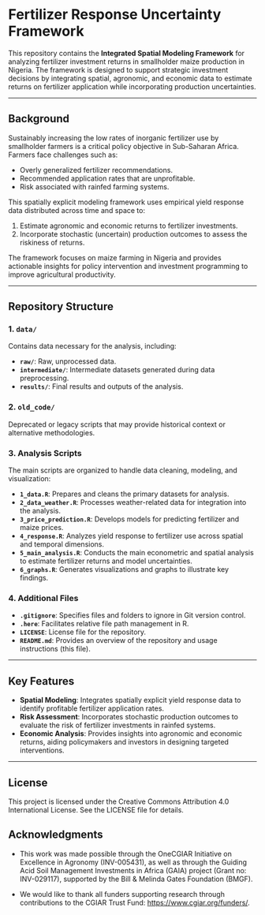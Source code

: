 
# Fertilizer Response Uncertainty Framework

This repository contains the **Integrated Spatial Modeling Framework** for analyzing fertilizer investment returns in smallholder maize production in Nigeria. The framework is designed to support strategic investment decisions by integrating spatial, agronomic, and economic data to estimate returns on fertilizer application while incorporating production uncertainties.

---

## Background

Sustainably increasing the low rates of inorganic fertilizer use by smallholder farmers is a critical policy objective in Sub-Saharan Africa. Farmers face challenges such as:
- Overly generalized fertilizer recommendations.
- Recommended application rates that are unprofitable.
- Risk associated with rainfed farming systems.

This spatially explicit modeling framework uses empirical yield response data distributed across time and space to:
1. Estimate agronomic and economic returns to fertilizer investments.
2. Incorporate stochastic (uncertain) production outcomes to assess the riskiness of returns.

The framework focuses on maize farming in Nigeria and provides actionable insights for policy intervention and investment programming to improve agricultural productivity.

---

## Repository Structure

### 1. `data/`
Contains data necessary for the analysis, including:
- **`raw/`**: Raw, unprocessed data.
- **`intermediate/`**: Intermediate datasets generated during data preprocessing.
- **`results/`**: Final results and outputs of the analysis.

### 2. `old_code/`
Deprecated or legacy scripts that may provide historical context or alternative methodologies.

### 3. Analysis Scripts
The main scripts are organized to handle data cleaning, modeling, and visualization:

- **`1_data.R`**: Prepares and cleans the primary datasets for analysis.
- **`2_data_weather.R`**: Processes weather-related data for integration into the analysis.
- **`3_price_prediction.R`**: Develops models for predicting fertilizer and maize prices.
- **`4_response.R`**: Analyzes yield response to fertilizer use across spatial and temporal dimensions.
- **`5_main_analysis.R`**: Conducts the main econometric and spatial analysis to estimate fertilizer returns and model uncertainties.
- **`6_graphs.R`**: Generates visualizations and graphs to illustrate key findings.

### 4. Additional Files
- **`.gitignore`**: Specifies files and folders to ignore in Git version control.
- **`.here`**: Facilitates relative file path management in R.
- **`LICENSE`**: License file for the repository.
- **`README.md`**: Provides an overview of the repository and usage instructions (this file).

---

## Key Features

- **Spatial Modeling**: Integrates spatially explicit yield response data to identify profitable fertilizer application rates.
- **Risk Assessment**: Incorporates stochastic production outcomes to evaluate the risk of fertilizer investments in rainfed systems.
- **Economic Analysis**: Provides insights into agronomic and economic returns, aiding policymakers and investors in designing targeted interventions.

---


## License
This project is licensed under the Creative Commons Attribution 4.0 International License. See the LICENSE file for details.

## Acknowledgments
- This work was made possible through the OneCGIAR Initiative on Excellence in Agronomy (INV-005431), as well as through the Guiding Acid Soil Management Investments in Africa (GAIA) project (Grant no: INV-029117), supported by the Bill & Melinda Gates Foundation (BMGF). 
  
- We would like to thank all funders supporting research through contributions to the CGIAR Trust Fund: https://www.cgiar.org/funders/.
    